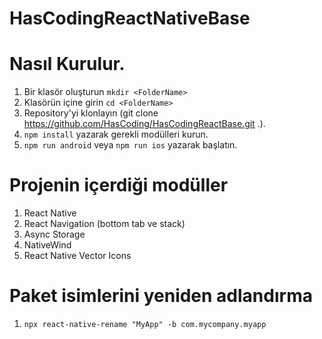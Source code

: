 # HasCodingReactNativeBase

# Nasıl Kurulur.

1. Bir klasör oluşturun `mkdir <FolderName>`
2. Klasörün içine girin `cd <FolderName>`
3. Repository'yi klonlayın (git clone https://github.com/HasCoding/HasCodingReactBase.git .).
4. `npm install` yazarak gerekli modülleri kurun.
5. `npm run android` veya `npm run ios` yazarak başlatın.

# Projenin içerdiği modüller

1. React Native
2. React Navigation (bottom tab ve stack)
3. Async Storage
4. NativeWind
5. React Native Vector Icons

# Paket isimlerini yeniden adlandırma

1. `npx react-native-rename "MyApp" -b com.mycompany.myapp`


   
